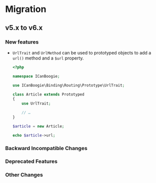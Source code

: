 # Migration

## v5.x to v6.x

### New features

- `UrlTrait` and `UrlMethod` can be used to prototyped objects to add a `url()` method and a `$url`
  property.

    ```php
    <?php

    namespace ICanBoogie;

    use ICanBoogie\Binding\Routing\Prototype\UrlTrait;

    class Article extends Prototyped
    {
        use UrlTrait;

        // …
    }

    $article = new Article;

    echo $article->url;
    ```

### Backward Incompatible Changes

### Deprecated Features

### Other Changes
